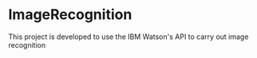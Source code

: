# ImageRecognition
This project is developed to use the IBM Watson's API to carry out image recognition
